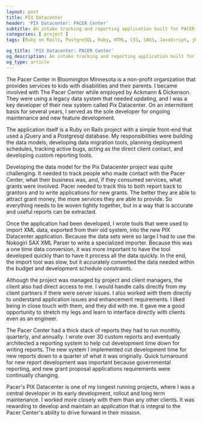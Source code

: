 ```yaml
---
layout: post
title: PIX Datacenter
header: 'PIX Datacenter: PACER Center'
subtitle: An intake tracking and reporting application built for PACER
categories: [ project ]
tags: [Ruby on Rails, PostgreSQL, Ruby, HTML, CSS, SASS, JavaScript, jQuery, Rackspace, Ubuntu]

og_title: 'PIX Datacenter: PACER Center'
og_description: An intake tracking and reporting application built for PACER
og_type: article
---
```


The Pacer Center in Bloomington Minnesota is a non-profit organization that provides services to kids with disabilities and their parents. I became involved with The Pacer Center while employed by Ackmann & Dickenson. They were using a legacy data system that needed updating, and I was a key developer of their new system called Pix Datacenter. On an intermittent basis for several years, I served as the sole developer for ongoing maintenance and new feature development.

The application itself is a Ruby on Rails project with a simple front-end that used a jQuery and a Postgresql database. My responsibilities were building the data models, developing data migration tools, planning deployment schedules, tracking active bugs, acting as the direct client contact, and developing custom reporting tools.

Developing the data model for the Pix Datacenter project was quite challenging. It needed to track people who made contact with the Pacer Center, what their business was, and, if they consumed services, what grants were involved. Pacer needed to track this to both report back to grantors and to write applications for new grants. The better they are able to attract grant money, the more services they are able to provide. So everything needs to be woven tightly together, but in a way that is accurate and useful reports can be extracted.

Once the application had been developed, I wrote tools that were used to import XML data, exported from their old system, into the new PIX Datacenter application. Because the data sets were so large I had to use the Nokogiri SAX XML Parser to write a specialized importer. Because this was a one time data conversion, it was more important to have the tool developed quickly than to have it process all the data quickly. In the end, the import tool was slow, but it accurately converted the data needed within the budget and development schedule constraints.

Although the project was managed by project and client managers, the client also had direct access to me. I would handle calls directly from my client partners if there were server issues. I also worked with them directly to understand application issues and enhancement requirements. I liked being in close touch with them, and they did with me. It gave me a good opportunity to stretch my legs and learn to interface directly with clients even as an engineer.

The Pacer Center had a thick stack of reports they had to run monthly, quarterly, and annually. I wrote over 30 custom reports and eventually architected a reporting system to help cut development time down for writing reports. The new system I implemented cut development time for new reports down to a quarter of what it was originally. Quick turnaround for new report development was important because governmental reporting, and new grant proposal applications requirements were continually changing.

Pacer's PIX Datacenter is one of my longest running projects, where I was a central developer in its early development, rollout and long term maintenance. I worked more closely with them than any other clients. It was rewarding to develop and maintain an application that is integral to the Pacer Center's ability to drive forward in their mission.

